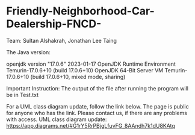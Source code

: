 # Friendly-Neighborhood-Car-Dealership-FNCD-
Team: Sultan Alshakrah, Jonathan Lee Taing

The Java version: 

openjdk version "17.0.6" 2023-01-17
OpenJDK Runtime Environment Temurin-17.0.6+10 (build 17.0.6+10)
OpenJDK 64-Bit Server VM Temurin-17.0.6+10 (build 17.0.6+10, mixed mode, sharing)


Important Instruction: The output of the file after running the program will be in Test.txt

For a UML class diagram update, follow the link below. The page is public for anyone who has the link. Please contact us, if there are any problems with access.
UML class diagram update: https://app.diagrams.net/#G1rY5RrPBjgLfuvFG_8AAndh7k1dU8KAtq
